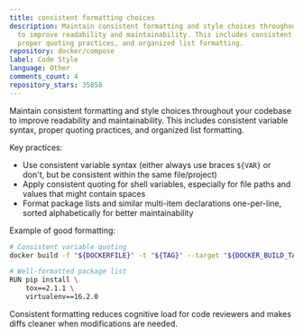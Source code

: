 ```yaml
---
title: consistent formatting choices
description: Maintain consistent formatting and style choices throughout your codebase
  to improve readability and maintainability. This includes consistent variable syntax,
  proper quoting practices, and organized list formatting.
repository: docker/compose
label: Code Style
language: Other
comments_count: 4
repository_stars: 35858
---
```


Maintain consistent formatting and style choices throughout your codebase to improve readability and maintainability. This includes consistent variable syntax, proper quoting practices, and organized list formatting.

Key practices:
- Use consistent variable syntax (either always use braces `${VAR}` or don't, but be consistent within the same file/project)
- Apply consistent quoting for shell variables, especially for file paths and values that might contain spaces
- Format package lists and similar multi-item declarations one-per-line, sorted alphabetically for better maintainability

Example of good formatting:
```bash
# Consistent variable quoting
docker build -f "${DOCKERFILE}" -t "${TAG}" --target "${DOCKER_BUILD_TARGET}" .

# Well-formatted package list
RUN pip install \
    tox==2.1.1 \
    virtualenv==16.2.0
```

Consistent formatting reduces cognitive load for code reviewers and makes diffs cleaner when modifications are needed.